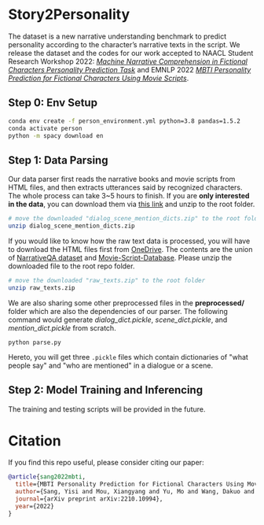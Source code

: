 # Story2Personality #

The dataset is a new narrative understanding benchmark to predict personality according to the character’s narrative texts in the script. We release the dataset and the codes for our work accepted to NAACL Student Research Workshop 2022: *[Machine Narrative Comprehension in Fictional Characters Personality Prediction Task](https://arxiv.org/)* and EMNLP 2022 *[MBTI Personality Prediction for Fictional Characters Using Movie Scripts](https://arxiv.org/)*.


## Step 0: Env Setup ##
``` bash
conda env create -f person_environment.yml python=3.8 pandas=1.5.2
conda activate person
python -m spacy download en
```

## Step 1: Data Parsing ## 
Our data parser first reads the narrative books and movie scripts from HTML files, and then extracts utterances said by recognized characters. The whole process can take 3~5 hours to finish. If you are **only interested in the data**, you can download them via [this link](https://1drv.ms/u/s!ArPzysVAJSvtquRqYKCnbUlg-Vst5A?e=fIKIVO) and unzip to the root folder.
``` bash
# move the downloaded "dialog_scene_mention_dicts.zip" to the root folder
unzip dialog_scene_mention_dicts.zip
```

If you would like to know how the raw text data is processed, you will have to download the HTML files first from [OneDrive](https://1drv.ms/u/s!ArPzysVAJSvtquRp-2lEfVB3FatIiA?e=Hin01I). The contents are the union of [NarrativeQA dataset](https://github.com/deepmind/narrativeqa) and [Movie-Script-Database](https://github.com/Aveek-Saha/Movie-Script-Database). Please unzip the downloaded file to the root repo folder. 
``` bash
# move the downloaded "raw_texts.zip" to the root folder
unzip raw_texts.zip
```
We are also sharing some other preprocessed files in the **preprocessed/** folder which are also the dependencies of our parser. The following command would generate *dialog_dict.pickle*, *scene_dict.pickle*, and *mention_dict.pickle* from scratch. 
```
python parse.py
```

Hereto, you will get three `.pickle` files which contain dictionaries of "what people say" and "who are mentioned" in a dialogue or a scene.


## Step 2: Model Training and Inferencing ##
The training and testing scripts will be provided in the future.







# Citation #
If you find this repo useful, please consider citing our paper:
```bibtex
@article{sang2022mbti,
  title={MBTI Personality Prediction for Fictional Characters Using Movie Scripts},
  author={Sang, Yisi and Mou, Xiangyang and Yu, Mo and Wang, Dakuo and Li, Jing and Stanton, Jeffrey},
  journal={arXiv preprint arXiv:2210.10994},
  year={2022}
}
```